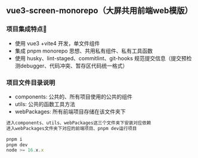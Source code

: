 ## vue3-screen-monorepo（大屏共用前端web模版）

###  项目集成特点🔨

- 使用 vue3 +vite4 开发，单文件组件
- 集成 pnpm monorepo 思想、共用私有组件、私有工具函数
- 使用 husky、lint-staged、commitlint、git-hooks 规范提交信息（提交预检测debugger、代码冲突、暂存区代码统一格式）

### 项目文件目录说明
- components: 公共的、所有项目使用的公共的组件
- utils: 公共的函数工具方法
- webPackages: 所有前端项目存储在该文件夹下

```js
进入components、utils、webPackages这三个文件夹下安装对应依赖
进入webPackages文件夹下对应的前端项目、pnpm dev运行项目
```

```js
pnpm i
pnpm dev
node >= 16.x.x
```

